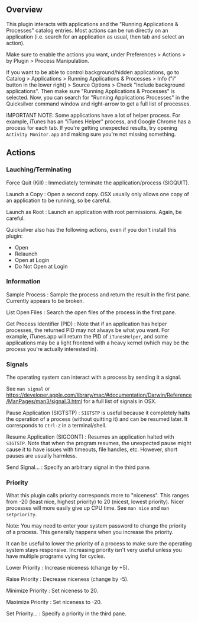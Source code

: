 ## Overview

This plugin interacts with applications and the "Running Applications & Processes" catalog entries. Most actions can be run directly on an application (i.e. search for an application as usual, then tab and select an action).

Make sure to enable the actions you want, under Preferences > Actions > by Plugin > Process Manipulation.

If you want to be able to control background/hidden applications, go to Catalog > Applications > Running Applications & Processes > Info ("i" button in the lower right) > Source Options > Check "Include background applications". Then make sure "Running Applications & Processes" is selected. Now, you can search for "Running Applications Processes" in the Quicksilver command window and right-arrow to get a full list of processes.

IMPORTANT NOTE: Some applications have a lot of helper process. For example, iTunes has an "iTunes Helper" process, and Google Chrome has a process for each tab. If you're getting unexpected results, try opening `Activity Monitor.app` and making sure you're not missing something.

## Actions

### Lauching/Terminating

Force Quit (Kill)
  : Immediately terminate the application/process (SIGQUIT).

Launch a Copy
  : Open a second copy. OSX usually only allows one copy of an application to be running, so be careful.

Launch as Root
  : Launch an application with root permissions. Again, be careful.

Quicksilver also has the following actions, even if you don't install this plugin:

- Open
- Relaunch
- Open at Login
- Do Not Open at Login

### Information

Sample Process
  : Sample the process and return the result in the first pane. Currently appears to be broken.

List Open Files
  : Search the open files of the process in the first pane.

Get Process Identifier (PID)
  : Note that if an application has helper processes, the returned PID may not always be what you want. For example, iTunes.app will return the PID of `iTunesHelper`, and some applications may be a light frontend with a heavy kernel (which may be the process you're actually interested in).

### Signals

The operating system can interact with a process by sending it a signal.

See `man signal` or <https://developer.apple.com/library/mac/#documentation/Darwin/Reference/ManPages/man3/signal.3.html> for a full list of signals in OSX.

Pause Application (SIGTSTP)
  : `SIGTSTP` is useful because it completely halts the operation of a process (without quitting it) and can be resumed later. It corresponds to `Ctrl-Z` in a terminal/shell.

Resume Application (SIGCONT)
  : Resumes an application halted with `SIGTSTP`. Note that when the program resumes, the unexpected pause might cause it to have issues with timeouts, file handles, etc. However, short pauses are usually harmless.

Send Signal...
  : Specify an arbitrary signal in the third pane.

### Priority

What this plugin calls priority corresponds more to "niceness". This ranges from -20 (least nice, highest priority) to 20 (nicest, lowest priority). Nicer processes will more easily give up CPU time. See `man nice` and `man setpriority`.

Note: You may need to enter your system password to change the priority of a process. This generally happens when you increase the priority.

It can be useful to lower the priority of a process to make sure the operating system stays responsive. Increasing priority isn't very useful unless you have multiple programs vying for cycles.

Lower Priority
  : Increase niceness (change by +5).

Raise Priority
  : Decrease niceness (change by -5).

Minimize Priority
  : Set niceness to 20.

Maximize Priority
  : Set niceness to -20.

Set Priority...
  : Specify a priority in the third pane.

